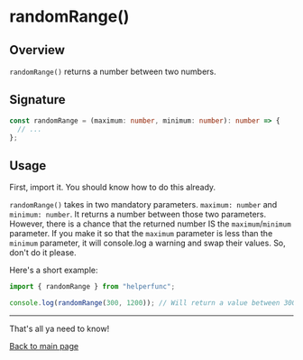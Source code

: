 # randomRange()

## Overview

`randomRange()` returns a number between two numbers.

## Signature

```typescript
const randomRange = (maximum: number, minimum: number): number => {
  // ...
};
```

## Usage

First, import it. You should know how to do this already.

`randomRange()` takes in two mandatory parameters. `maximum: number` and `minimum: number`.
It returns a number between those two parameters. However, there is a chance that the returned
number IS the `maximum`/`minimum` parameter. If you make it so that the `maximum` parameter
is less than the `minimum` parameter, it will console.log a warning and swap their values.
So, don't do it please.

Here's a short example:

```typescript
import { randomRange } from "helperfunc";

console.log(randomRange(300, 1200)); // Will return a value between 300 and 1200.
```

---

That's all ya need to know!

[Back to main page](../index.nd)
